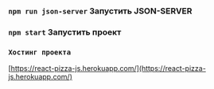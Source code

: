 ### `npm run json-server` Запустить JSON-SERVER

### `npm start` Запустить проект

### `Хостинг проекта`
[https://react-pizza-js.herokuapp.com/](https://react-pizza-js.herokuapp.com/)